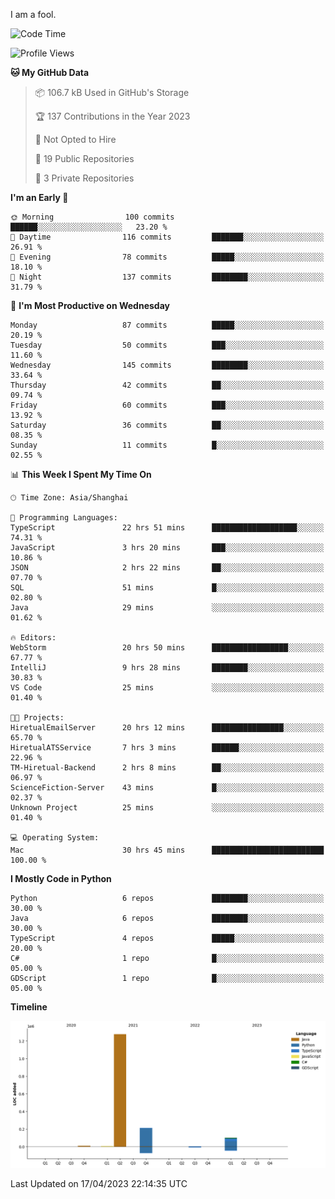 I am a fool.

<!--START_SECTION:waka-->
![Code Time](http://img.shields.io/badge/Code%20Time-314%20hrs%2040%20mins-blue)

![Profile Views](http://img.shields.io/badge/Profile%20Views-7-blue)

**🐱 My GitHub Data** 

> 📦 106.7 kB Used in GitHub's Storage 
 > 
> 🏆 137 Contributions in the Year 2023
 > 
> 🚫 Not Opted to Hire
 > 
> 📜 19 Public Repositories 
 > 
> 🔑 3 Private Repositories 
 > 
**I'm an Early 🐤** 

```text
🌞 Morning                100 commits         ██████░░░░░░░░░░░░░░░░░░░   23.20 % 
🌆 Daytime                116 commits         ███████░░░░░░░░░░░░░░░░░░   26.91 % 
🌃 Evening                78 commits          █████░░░░░░░░░░░░░░░░░░░░   18.10 % 
🌙 Night                  137 commits         ████████░░░░░░░░░░░░░░░░░   31.79 % 
```
📅 **I'm Most Productive on Wednesday** 

```text
Monday                   87 commits          █████░░░░░░░░░░░░░░░░░░░░   20.19 % 
Tuesday                  50 commits          ███░░░░░░░░░░░░░░░░░░░░░░   11.60 % 
Wednesday                145 commits         ████████░░░░░░░░░░░░░░░░░   33.64 % 
Thursday                 42 commits          ██░░░░░░░░░░░░░░░░░░░░░░░   09.74 % 
Friday                   60 commits          ███░░░░░░░░░░░░░░░░░░░░░░   13.92 % 
Saturday                 36 commits          ██░░░░░░░░░░░░░░░░░░░░░░░   08.35 % 
Sunday                   11 commits          █░░░░░░░░░░░░░░░░░░░░░░░░   02.55 % 
```


📊 **This Week I Spent My Time On** 

```text
🕑︎ Time Zone: Asia/Shanghai

💬 Programming Languages: 
TypeScript               22 hrs 51 mins      ███████████████████░░░░░░   74.31 % 
JavaScript               3 hrs 20 mins       ███░░░░░░░░░░░░░░░░░░░░░░   10.86 % 
JSON                     2 hrs 22 mins       ██░░░░░░░░░░░░░░░░░░░░░░░   07.70 % 
SQL                      51 mins             █░░░░░░░░░░░░░░░░░░░░░░░░   02.80 % 
Java                     29 mins             ░░░░░░░░░░░░░░░░░░░░░░░░░   01.62 % 

🔥 Editors: 
WebStorm                 20 hrs 50 mins      █████████████████░░░░░░░░   67.77 % 
IntelliJ                 9 hrs 28 mins       ████████░░░░░░░░░░░░░░░░░   30.83 % 
VS Code                  25 mins             ░░░░░░░░░░░░░░░░░░░░░░░░░   01.40 % 

🐱‍💻 Projects: 
HiretualEmailServer      20 hrs 12 mins      ████████████████░░░░░░░░░   65.70 % 
HiretualATSService       7 hrs 3 mins        ██████░░░░░░░░░░░░░░░░░░░   22.96 % 
TM-Hiretual-Backend      2 hrs 8 mins        ██░░░░░░░░░░░░░░░░░░░░░░░   06.97 % 
ScienceFiction-Server    43 mins             █░░░░░░░░░░░░░░░░░░░░░░░░   02.37 % 
Unknown Project          25 mins             ░░░░░░░░░░░░░░░░░░░░░░░░░   01.40 % 

💻 Operating System: 
Mac                      30 hrs 45 mins      █████████████████████████   100.00 % 
```

**I Mostly Code in Python** 

```text
Python                   6 repos             ████████░░░░░░░░░░░░░░░░░   30.00 % 
Java                     6 repos             ████████░░░░░░░░░░░░░░░░░   30.00 % 
TypeScript               4 repos             █████░░░░░░░░░░░░░░░░░░░░   20.00 % 
C#                       1 repo              █░░░░░░░░░░░░░░░░░░░░░░░░   05.00 % 
GDScript                 1 repo              █░░░░░░░░░░░░░░░░░░░░░░░░   05.00 % 
```



**Timeline**

![Lines of Code chart](https://raw.githubusercontent.com/VeejaLiu/VeejaLiu/master/assets/bar_graph.png)


 Last Updated on 17/04/2023 22:14:35 UTC
<!--END_SECTION:waka-->
